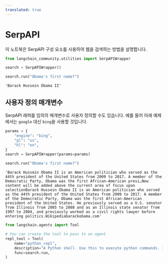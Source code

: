 ```yaml
---
translated: true
---
```


# SerpAPI

이 노트북은 SerpAPI 구성 요소를 사용하여 웹을 검색하는 방법을 설명합니다.

```python
from langchain_community.utilities import SerpAPIWrapper
```

```python
search = SerpAPIWrapper()
```

```python
search.run("Obama's first name?")
```

```output
'Barack Hussein Obama II'
```

## 사용자 정의 매개변수

SerpAPI 래퍼를 임의의 매개변수로 사용자 정의할 수도 있습니다. 예를 들어 아래 예제에서는 `google` 대신 `bing`을 사용할 것입니다.

```python
params = {
    "engine": "bing",
    "gl": "us",
    "hl": "en",
}
search = SerpAPIWrapper(params=params)
```

```python
search.run("Obama's first name?")
```

```output
'Barack Hussein Obama II is an American politician who served as the 44th president of the United States from 2009 to 2017. A member of the Democratic Party, Obama was the first African-American presi…New content will be added above the current area of focus upon selectionBarack Hussein Obama II is an American politician who served as the 44th president of the United States from 2009 to 2017. A member of the Democratic Party, Obama was the first African-American president of the United States. He previously served as a U.S. senator from Illinois from 2005 to 2008 and as an Illinois state senator from 1997 to 2004, and previously worked as a civil rights lawyer before entering politics.Wikipediabarackobama.com'
```

```python
from langchain.agents import Tool

# You can create the tool to pass to an agent
repl_tool = Tool(
    name="python_repl",
    description="A Python shell. Use this to execute python commands. Input should be a valid python command. If you want to see the output of a value, you should print it out with `print(...)`.",
    func=search.run,
)
```
